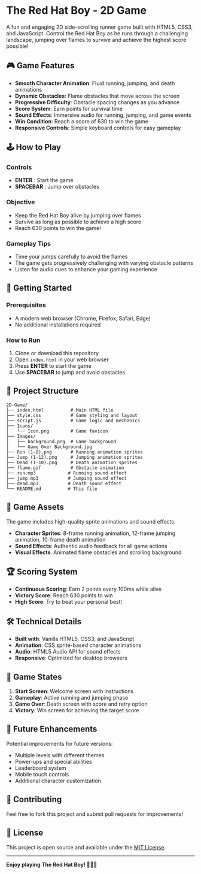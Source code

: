# The Red Hat Boy - 2D Game

A fun and engaging 2D side-scrolling runner game built with HTML5, CSS3, and JavaScript. Control the Red Hat Boy as he runs through a challenging landscape, jumping over flames to survive and achieve the highest score possible!

## 🎮 Game Features

- **Smooth Character Animation**: Fluid running, jumping, and death animations
- **Dynamic Obstacles**: Flame obstacles that move across the screen
- **Progressive Difficulty**: Obstacle spacing changes as you advance
- **Score System**: Earn points for survival time
- **Sound Effects**: Immersive audio for running, jumping, and game events
- **Win Condition**: Reach a score of 630 to win the game
- **Responsive Controls**: Simple keyboard controls for easy gameplay

## 🕹️ How to Play

### Controls
- **ENTER** : Start the game
- **SPACEBAR** : Jump over obstacles

### Objective
- Keep the Red Hat Boy alive by jumping over flames
- Survive as long as possible to achieve a high score
- Reach 630 points to win the game!

### Gameplay Tips
- Time your jumps carefully to avoid the flames
- The game gets progressively challenging with varying obstacle patterns
- Listen for audio cues to enhance your gaming experience

## 🚀 Getting Started

### Prerequisites
- A modern web browser (Chrome, Firefox, Safari, Edge)
- No additional installations required

### How to Run
1. Clone or download this repository
2. Open `index.html` in your web browser
3. Press **ENTER** to start the game
4. Use **SPACEBAR** to jump and avoid obstacles

## 📁 Project Structure

```
2D-Game/
├── index.html          # Main HTML file
├── style.css           # Game styling and layout
├── script.js           # Game logic and mechanics
├── Icons/
│   └── Icon.png        # Game favicon
├── Images/
│   ├── background.png  # Game background
│   └── Game Over Background.jpg
├── Run (1-8).png       # Running animation sprites
├── Jump (1-12).png     # Jumping animation sprites
├── Dead (1-10).png     # Death animation sprites
├── flame.gif           # Obstacle animation
├── run.mp3            # Running sound effect
├── jump.mp3           # Jumping sound effect
├── dead.mp3           # Death sound effect
└── README.md          # This file
```

## 🎨 Game Assets

The game includes high-quality sprite animations and sound effects:
- **Character Sprites**: 8-frame running animation, 12-frame jumping animation, 10-frame death animation
- **Sound Effects**: Authentic audio feedback for all game actions
- **Visual Effects**: Animated flame obstacles and scrolling background

## 🏆 Scoring System

- **Continuous Scoring**: Earn 2 points every 100ms while alive
- **Victory Score**: Reach 630 points to win
- **High Score**: Try to beat your personal best!

## 🛠️ Technical Details

- **Built with**: Vanilla HTML5, CSS3, and JavaScript
- **Animation**: CSS sprite-based character animations
- **Audio**: HTML5 Audio API for sound effects
- **Responsive**: Optimized for desktop browsers

## 🎯 Game States

1. **Start Screen**: Welcome screen with instructions
2. **Gameplay**: Active running and jumping phase
3. **Game Over**: Death screen with score and retry option
4. **Victory**: Win screen for achieving the target score

## 🔄 Future Enhancements

Potential improvements for future versions:
- Multiple levels with different themes
- Power-ups and special abilities
- Leaderboard system
- Mobile touch controls
- Additional character customization

## 🤝 Contributing

Feel free to fork this project and submit pull requests for improvements!

## 📄 License

This project is open source and available under the [MIT License](LICENSE).

---

**Enjoy playing The Red Hat Boy! 🏃‍♂️🔥**
